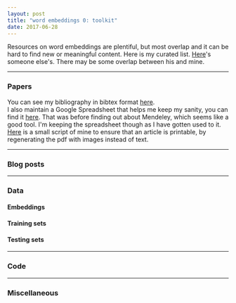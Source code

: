 ```yaml
---
layout: post
title: "word embeddings 0: toolkit"
date: 2017-06-28
---
```


Resources on word embeddings are plentiful, but most overlap and it can be hard to find new or meaningful content. Here is my curated list. [Here](https://github.com/Hironsan/awesome-embedding-models)'s someone else's. There may be some overlap between his and mine. 

---
### Papers


You can see my bibliography in bibtex format [here](/files/report.bib).  
I also maintain a Google Spreadsheet that helps me keep my sanity, you can find it [here](https://docs.google.com/spreadsheets/d/1UR2J7MvkZ5xuGmp7l0F6hMJoEWjWhYsC0JCCWnUfZe4/edit?usp=sharing). That was before finding out about Mendeley, which seems like a good tool. I'm keeping the spreadsheet though as I have gotten used to it.  
[Here](/files/2printable) is a small script of mine to ensure that an article is printable, by regenerating the pdf with images instead of text.


---
### Blog posts



---
### Data


#### Embeddings
#### Training sets
#### Testing sets


---
### Code

---
### Miscellaneous
